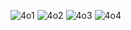 ![4o1](https://user-images.githubusercontent.com/32956051/121785727-53583f00-cb70-11eb-8c97-1fce167e5213.PNG)
![4o2](https://user-images.githubusercontent.com/32956051/121785730-55220280-cb70-11eb-84ed-7d7e422a7c81.PNG)
![4o3](https://user-images.githubusercontent.com/32956051/121785731-56532f80-cb70-11eb-9bc3-c19f1f495561.PNG)
![4o4](https://user-images.githubusercontent.com/32956051/121785733-581cf300-cb70-11eb-8f7a-dc6c848aae09.PNG)
